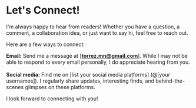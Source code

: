 
# Let's Connect!

I'm always happy to hear from readers! Whether you have a question, a comment, 
a collaboration idea, or just want to say hi, feel free to reach out. 

Here are a few ways to connect:
    
<b>Email:</b> Send me a message at [<b>torrez.mn@gmail.com</b>]. While I may not be able to respond to every email personally, I do appreciate hearing from you.                                </br>        
<b>Social media:</b> Find me on [list your social media platforms] (@[your usernames]). I regularly share updates, interesting finds, and behind-the-scenes glimpses on these platforms.</br>        

I look forward to connecting with you!

